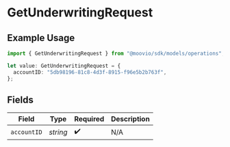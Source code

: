 # GetUnderwritingRequest

## Example Usage

```typescript
import { GetUnderwritingRequest } from "@moovio/sdk/models/operations";

let value: GetUnderwritingRequest = {
  accountID: "5db98196-81c8-4d3f-8915-f96e5b2b763f",
};
```

## Fields

| Field              | Type               | Required           | Description        |
| ------------------ | ------------------ | ------------------ | ------------------ |
| `accountID`        | *string*           | :heavy_check_mark: | N/A                |